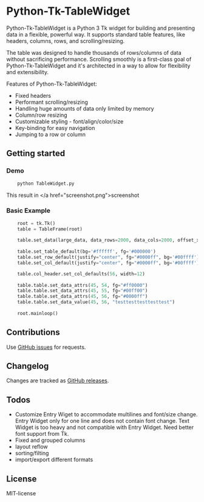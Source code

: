 Python-Tk-TableWidget
====================================

Python-Tk-TableWidget is a Python 3 Tk widget for building and presenting data in a flexible, powerful way. It supports standard table features, like headers, columns, rows, and scrolling/resizing.

The table was designed to handle thousands of rows/columns of data without sacrificing performance. Scrolling smoothly is a first-class goal of Python-Tk-TableWidget and it's architected in a way to allow for flexibility and extensibility.

Features of Python-Tk-TableWidget:
* Fixed headers
* Performant scrolling/resizing
* Handling huge amounts of data only limited by memory
* Column/row resizing
* Customizable styling - font/align/color/size
* Key-binding for easy navigation
* Jumping to a row or column

Getting started
---------------

### Demo
```bash
    python TableWidget.py
```
This result in </a href="screenshot.png">screenshot</a>

### Basic Example

```python
    root = tk.Tk()
    table = TableFrame(root)
    
    table.set_data(large_data, data_rows=2000, data_cols=2000, offset_x=50, offset_y=40)
    
    table.set_table_default(bg='#ffffff', fg='#000000')
    table.set_row_default(justify="center", fg="#0000ff", bg='#00ffff')
    table.set_col_default(justify="center", fg="#0000ff", bg='#00ffff')

    table.col_header.set_col_defaults(56, width=12)
    
    table.table.set_data_attrs(45, 54, fg="#ff0000")
    table.table.set_data_attrs(45, 55, fg="#00ff00")
    table.table.set_data_attrs(45, 56, fg="#0000ff")
    table.table.set_data_value(45, 56, "testtesttesttesttest")
    
    root.mainloop()
```

Contributions
------------

Use [GitHub issues](https://github.com/michaelben/Python-Tk-TableWidget/issues) for requests.

Changelog
---------

Changes are tracked as [GitHub releases](https://github.com/michaelben/Python-Tk-TableWidget/releases).

Todos
-----
* Customize Entry Wiget to accommodate multilines and font/size change. Entry Widget only for one line and does not contain font change. Text Widget is too heavy and not compatible with Entry Widget. Need better font support from Tk.
* Fixed and grouped columns
* layout reflow
* sorting/filting
* import/export different formats

License
-------

MIT-license

